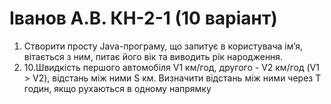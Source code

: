 # Іванов А.В. КН-2-1 (10 варіант)
1. Створити просту Java-програму, що запитує в користувача ім’я, вітається з ним, питає його вік та виводить рік народження.
2. 10.Швидкість першого автомобіля V1 км/год, другого - V2 км/год (V1 > V2),  відстань між ними S км. Визначити відстань між ними через T годин, якщо рухаються в одному напрямку
